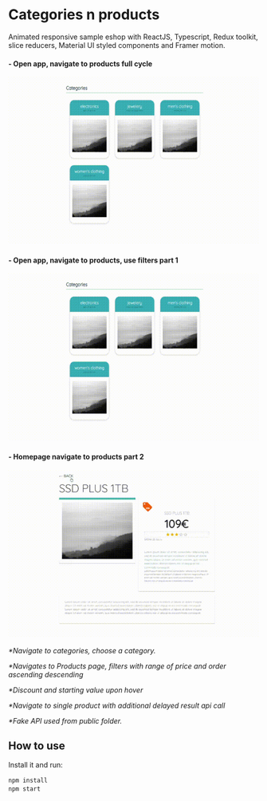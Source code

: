 # Categories n products

Animated responsive sample eshop with ReactJS, Typescript, Redux toolkit, slice reducers, Material UI styled components and Framer motion.


#### - Open app, navigate to products full cycle

<p float=left>
<img src="https://github.com/athangk/shop-animate-react/blob/main/full_gif_v1.gif" width="640">
  </p>

#### - Open app, navigate to products, use filters part 1

<p float=left>
<img src="https://github.com/athangk/shop-animate-react/blob/main/5_gif.gif" width="640">
  </p>

#### - Homepage navigate to products part 2

<p float=left>
<img src="https://github.com/athangk/shop-animate-react/blob/main/2_gif.gif" width="640">
  </p>



<i>*Navigate to categories, choose a category.</i>

<i>*Navigates to Products page, filters with range of price and order ascending descending</i>

<i>*Discount and starting value upon hover</i>

<i>*Navigate to single product with additional delayed result api call</i>

<i>*Fake API used from public folder.</i>

## How to use

Install it and run:

```sh
npm install
npm start
```

